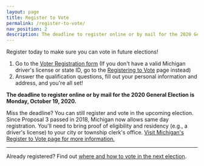 ```yaml
---
layout: page
title: Register to Vote
permalink: /register-to-vote/
nav_position: 2
description: The deadline to register online or by mail for the 2020 General Election is Monday, October 19, 2020. Same day registration is possible by visiting your city or township clerk's office.
---
```


Register today to make sure you can vote in future elections!

1. Go to the [Voter Registration form](https://mvic.sos.state.mi.us/RegisterVoter) (If you don't have a valid Michigan driver's license or state ID, go to the [Registering to Vote](http://www.michigan.gov/sos/0,1607,7-127-1633_8716_8726_47669-175878--,00.html) page instead)
2. Answer the qualification questions, fill out your personal information and address, and you're all set!

**The deadline to register online or by mail for the 2020 General Election is Monday, October 19, 2020.**

Miss the deadline? You can still register and vote in the upcoming election. Since Proposal 3 passed in 2018, Michigan now allows same day registration. You'll need to bring proof of eligibility and residency (e.g., a driver's license) to your city or township clerk's office. [Visit Michigan's Register to Vote page for more information.](https://mvic.sos.state.mi.us/Home/RegisterToVote/#how)

---

Already registered? Find out [where and how to vote in the next election](/how-to-vote/).
